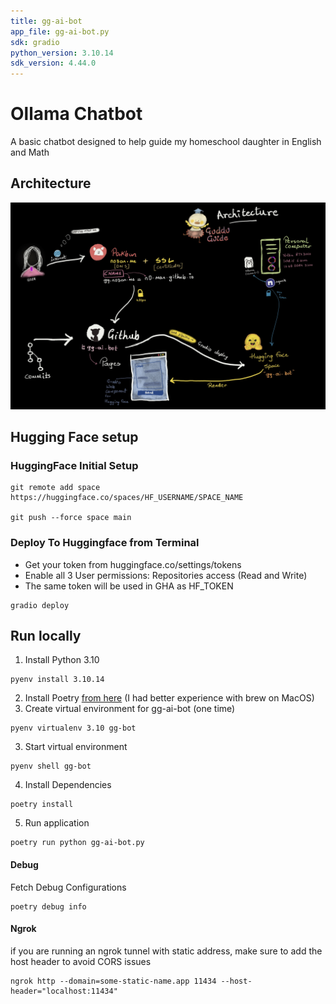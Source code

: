 ```yaml
---
title: gg-ai-bot
app_file: gg-ai-bot.py
sdk: gradio
python_version: 3.10.14
sdk_version: 4.44.0
---
```


# Ollama Chatbot

A basic chatbot designed to help guide my homeschool daughter in English and Math

## Architecture

![Architecture](/architecture.jpg)

## Hugging Face setup

### HuggingFace Initial Setup

```
git remote add space https://huggingface.co/spaces/HF_USERNAME/SPACE_NAME

git push --force space main
```

### Deploy To Huggingface from Terminal

- Get your token from huggingface.co/settings/tokens
- Enable all 3 User permissions: Repositories access (Read and Write)
- The same token will be used in GHA as HF_TOKEN

```
gradio deploy
```

## Run locally

1. Install Python 3.10

```
pyenv install 3.10.14
```

2. Install Poetry
   [from here](https://python-poetry.org/docs/basic-usage/) (I had better experience with brew on MacOS)
3. Create virtual environment for gg-ai-bot (one time)

```
pyenv virtualenv 3.10 gg-bot
```

3. Start virtual environment

```
pyenv shell gg-bot
```

4. Install Dependencies

```
poetry install
```

5. Run application

```
poetry run python gg-ai-bot.py
```

#### Debug

Fetch Debug Configurations

```
poetry debug info
```

#### Ngrok

if you are running an ngrok tunnel with static address, make sure to add the host header to avoid CORS issues

```
ngrok http --domain=some-static-name.app 11434 --host-header="localhost:11434"
```
